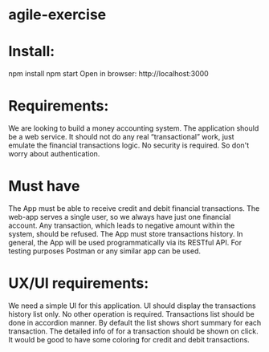 # agile-exercise

# Install:
npm install
npm start
Open in browser: http://localhost:3000

# Requirements:
We are looking to build a money accounting system. The application should be a web service. It should not do any real “transactional” work, just emulate the financial transactions logic. No security is required. So don't worry about authentication.

# Must have
The App must be able to receive credit and debit financial transactions.
The web-app serves a single user, so we always have just one financial account.
Any transaction, which leads to negative amount within the system, should be refused. 
The App must store transactions history.
In general, the App will be used programmatically via its RESTful API. For testing purposes Postman or any similar app can be used.

# UX/UI requirements:
We need a simple UI for this application.
UI should display the transactions history list only. No other operation is required.
Transactions list should be done in accordion manner. By default the list shows short summary for each transaction. The detailed info of for a transaction should be shown on click.
It would be good to have some coloring for credit and debit transactions.
